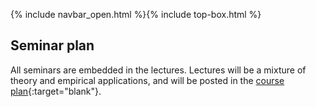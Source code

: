 {% include navbar_open.html %}{% include top-box.html %}

## Seminar plan   

All seminars are embedded in the lectures. Lectures will be a mixture of theory and empirical applications, and will be posted in the [course plan](https://uit-sok-3020-h23.github.io/forelesningsplan.html){:target="blank"}.
